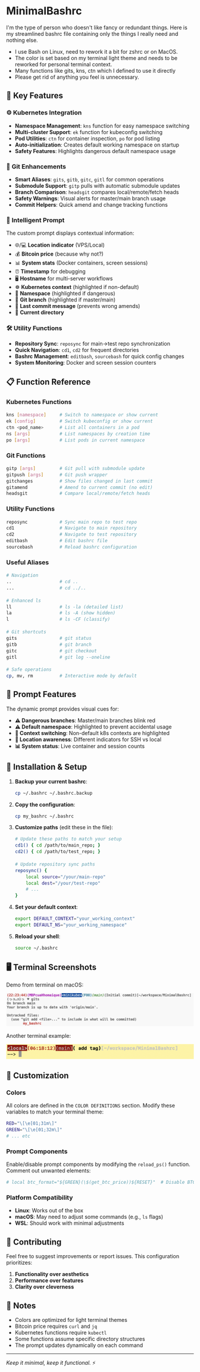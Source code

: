 # MinimalBashrc

I'm the type of person who doesn't like fancy or redundant things.
Here is my streamlined bashrc file containing only the things I really need and nothing else.
- I use Bash on Linux, need to rework it a bit for zshrc or on MacOS.
- The color is set based on my terminal light theme and needs to be reworked for personal terminal context.
- Many functions like gits, kns, ctn which I defined to use it directly
- Please get rid of anything you feel is unnecessary.

## 🚀 Key Features

### ⚙️ **Kubernetes Integration**
- **Namespace Management**: `kns` function for easy namespace switching
- **Multi-cluster Support**: `ek` function for kubeconfig switching
- **Pod Utilities**: `ctn` for container inspection, `po` for pod listing
- **Auto-initialization**: Creates default working namespace on startup
- **Safety Features**: Highlights dangerous default namespace usage

### 🔧 **Git Enhancements**
- **Smart Aliases**: `gits`, `gitb`, `gitc`, `gitl` for common operations
- **Submodule Support**: `gitp` pulls with automatic submodule updates
- **Branch Comparison**: `headsgit` compares local/remote/fetch heads
- **Safety Warnings**: Visual alerts for master/main branch usage
- **Commit Helpers**: Quick amend and change tracking functions

### 🎨 **Intelligent Prompt**
The custom prompt displays contextual information:
- 🌐/💻 **Location indicator** (VPS/Local)
- 💰 **Bitcoin price** (because why not?)
- 📊 **System stats** (Docker containers, screen sessions)
- ⏰ **Timestamp** for debugging
- 🖥️ **Hostname** for multi-server workflows
- ☸️ **Kubernetes context** (highlighted if non-default)
- 📁 **Namespace** (highlighted if dangerous)
- 🌿 **Git branch** (highlighted if master/main)
- 💬 **Last commit message** (prevents wrong amends)
- 📂 **Current directory**

### 🛠️ **Utility Functions**
- **Repository Sync**: `reposync` for main→test repo synchronization
- **Quick Navigation**: `cd1`, `cd2` for frequent directories
- **Bashrc Management**: `editbash`, `sourcebash` for quick config changes
- **System Monitoring**: Docker and screen session counters

## 📋 Function Reference

### Kubernetes Functions
```bash
kns [namespace]     # Switch to namespace or show current
ek [config]         # Switch kubeconfig or show current
ctn <pod_name>      # List all containers in a pod
ns [args]           # List namespaces by creation time
po [args]           # List pods in current namespace
```

### Git Functions
```bash
gitp [args]         # Git pull with submodule update
gitpush [args]      # Git push wrapper
gitchanges          # Show files changed in last commit
gitamend            # Amend to current commit (no edit)
headsgit            # Compare local/remote/fetch heads
```

### Utility Functions
```bash
reposync            # Sync main repo to test repo
cd1                 # Navigate to main repository
cd2                 # Navigate to test repository
editbash            # Edit bashrc file
sourcebash          # Reload bashrc configuration
```

### Useful Aliases
```bash
# Navigation
..                  # cd ..
...                 # cd ../..

# Enhanced ls
ll                  # ls -la (detailed list)
la                  # ls -A (show hidden)
l                   # ls -CF (classify)

# Git shortcuts
gits                # git status
gitb                # git branch
gitc                # git checkout
gitl                # git log --oneline

# Safe operations
cp, mv, rm          # Interactive mode by default
```

## 🎨 Prompt Features

The dynamic prompt provides visual cues for:
- **⚠️ Dangerous branches**: Master/main branches blink red
- **⚠️ Default namespace**: Highlighted to prevent accidental usage
- **🔄 Context switching**: Non-default k8s contexts are highlighted
- **📍 Location awareness**: Different indicators for SSH vs local
- **📊 System status**: Live container and session counts

## 🔧 Installation & Setup

1. **Backup your current bashrc**:
   ```bash
   cp ~/.bashrc ~/.bashrc.backup
   ```

2. **Copy the configuration**:
   ```bash
   cp my_bashrc ~/.bashrc
   ```

3. **Customize paths** (edit these in the file):
   ```bash
   # Update these paths to match your setup
   cd1() { cd /path/to/main_repo; }
   cd2() { cd /path/to/test_repo; }

   # Update repository sync paths
   reposync() {
       local source="/your/main-repo"
       local dest="/your/test-repo"
       # ...
   }
   ```

4. **Set your default context**:
   ```bash
   export DEFAULT_CONTEXT="your_working_context"
   export DEFAULT_NS="your_working_namespace"
   ```

5. **Reload your shell**:
   ```bash
   source ~/.bashrc
   ```

## 🖥️ Terminal Screenshots

Demo from terminal on macOS:
<p align="center"><img src="terminal_output.png" alt="terminal output image"></p>

Another terminal example:
<p align="center"><img src="terminal_output-2.png" alt="terminal output image"></p>

## 🔧 Customization

### Colors
All colors are defined in the `COLOR DEFINITIONS` section. Modify these variables to match your terminal theme:
```bash
RED="\[\e[01;31m\]"
GREEN="\[\e[01;32m\]"
# ... etc
```

### Prompt Components
Enable/disable prompt components by modifying the `reload_ps()` function. Comment out unwanted elements:
```bash
# local btc_format="${GREEN}(\$(get_btc_price))${RESET}"  # Disable BTC price
```

### Platform Compatibility
- **Linux**: Works out of the box
- **macOS**: May need to adjust some commands (e.g., `ls` flags)
- **WSL**: Should work with minimal adjustments

## 🤝 Contributing

Feel free to suggest improvements or report issues. This configuration prioritizes:
1. **Functionality over aesthetics**
2. **Performance over features**
3. **Clarity over cleverness**

## 📝 Notes

- Colors are optimized for light terminal themes
- Bitcoin price requires `curl` and `jq`
- Kubernetes functions require `kubectl`
- Some functions assume specific directory structures
- The prompt updates dynamically on each command

---

*Keep it minimal, keep it functional.* ⚡
